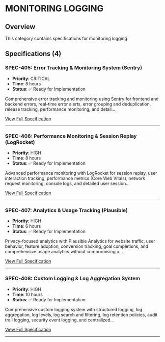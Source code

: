 # MONITORING LOGGING

## Overview

This category contains specifications for monitoring logging.

## Specifications (4)

### SPEC-405: Error Tracking & Monitoring System (Sentry)
- **Priority**: CRITICAL
- **Time**: 8 hours
- **Status**: ✅ Ready for Implementation

Comprehensive error tracking and monitoring using Sentry for frontend and backend errors, real-time error alerts, error grouping and deduplication, release tracking, performance monitoring, and detail...

[View Full Specification](./SPEC-405-error-tracking-and-monitoring-system-(sentry).md)

---

### SPEC-406: Performance Monitoring & Session Replay (LogRocket)
- **Priority**: HIGH
- **Time**: 8 hours
- **Status**: ✅ Ready for Implementation

Advanced performance monitoring with LogRocket for session replay, user interaction tracking, performance metrics (Core Web Vitals), network request monitoring, console logs, and detailed user session...

[View Full Specification](./SPEC-406-performance-monitoring-and-session-replay-(logrocket).md)

---

### SPEC-407: Analytics & Usage Tracking (Plausible)
- **Priority**: HIGH
- **Time**: 6 hours
- **Status**: ✅ Ready for Implementation

Privacy-focused analytics with Plausible Analytics for website traffic, user behavior, feature adoption, conversion tracking, goal completions, and comprehensive usage analytics without compromising u...

[View Full Specification](./SPEC-407-analytics-and-usage-tracking-(plausible).md)

---

### SPEC-408: Custom Logging & Log Aggregation System
- **Priority**: HIGH
- **Time**: 10 hours
- **Status**: ✅ Ready for Implementation

Comprehensive custom logging system with structured logging, log aggregation, log levels, log search and filtering, log retention policies, audit trail logging, security event logging, and centralized...

[View Full Specification](./SPEC-408-custom-logging-and-log-aggregation-system.md)

---

